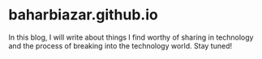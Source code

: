 # baharbiazar.github.io

In this blog, I will write about things I find worthy of sharing in technology and the process of breaking into the technology world. Stay tuned! 
